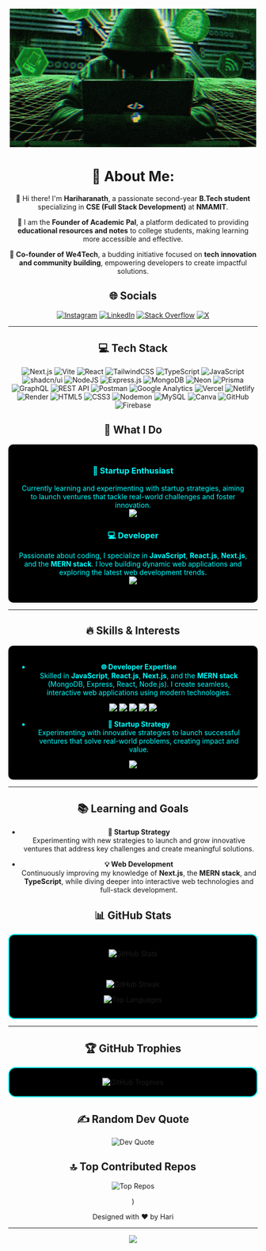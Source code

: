<div align="center">

![Hello](icegif-505.gif)

# 💫 About Me:

👋 Hi there! I'm **Hariharanath**, a passionate second-year **B.Tech student** specializing in **CSE (Full Stack Development)** at **NMAMIT**.  

🚀 I am the **Founder of Academic Pal**, a platform dedicated to providing **educational resources and notes** to college students, making learning more accessible and effective.  

🤝 **Co-founder of We4Tech**, a budding initiative focused on **tech innovation and community building**, empowering developers to create impactful solutions.  


## 🌐 Socials

[![Instagram](https://img.shields.io/badge/Instagram-000000?style=for-the-badge&logo=Instagram&logoColor=00FFFF)](https://instagram.com/Hari_hara_nath77) 
[![LinkedIn](https://img.shields.io/badge/LinkedIn-000000?style=for-the-badge&logo=linkedin&logoColor=00FFFF)](https://linkedin.com/in/Harihara-nath) 
[![Stack Overflow](https://img.shields.io/badge/StackOverflow-000000?style=for-the-badge&logo=stack-overflow&logoColor=00FFFF)](https://stackoverflow.com/users/HARIHARANATH) 
[![X](https://img.shields.io/badge/X-000000?style=for-the-badge&logo=X&logoColor=00FFFF)](https://x.com/@Hariharana70309) 

---

## 💻 Tech Stack

![Next.js](https://img.shields.io/badge/Next.js-000000?style=for-the-badge&logo=nextdotjs&logoColor=00FFFF)
![Vite](https://img.shields.io/badge/Vite-000000?style=for-the-badge&logo=vite&logoColor=00FFFF)
![React](https://img.shields.io/badge/React-000000?style=for-the-badge&logo=react&logoColor=00FFFF)
![TailwindCSS](https://img.shields.io/badge/TailwindCSS-000000?style=for-the-badge&logo=tailwind-css&logoColor=00FFFF)
![TypeScript](https://img.shields.io/badge/TypeScript-000000?style=for-the-badge&logo=typescript&logoColor=00FFFF)
![JavaScript](https://img.shields.io/badge/JavaScript-000000?style=for-the-badge&logo=javascript&logoColor=00FFFF)
![shadcn/ui](https://img.shields.io/badge/shadcn/ui-000000?style=for-the-badge&logo=radixui&logoColor=00FFFF)
![NodeJS](https://img.shields.io/badge/Node.js-000000?style=for-the-badge&logo=nodedotjs&logoColor=00FFFF)
![Express.js](https://img.shields.io/badge/Express.js-000000?style=for-the-badge&logo=express&logoColor=00FFFF)
![MongoDB](https://img.shields.io/badge/MongoDB-000000?style=for-the-badge&logo=mongodb&logoColor=00FFFF)
![Neon](https://img.shields.io/badge/NeonDB-000000?style=for-the-badge&logo=neon&logoColor=00FFFF)
![Prisma](https://img.shields.io/badge/Prisma-000000?style=for-the-badge&logo=prisma&logoColor=00FFFF)
![GraphQL](https://img.shields.io/badge/GraphQL-000000?style=for-the-badge&logo=graphql&logoColor=00FFFF)
![REST API](https://img.shields.io/badge/REST%20API-000000?style=for-the-badge&logo=fastapi&logoColor=00FFFF)
![Postman](https://img.shields.io/badge/Postman-000000?style=for-the-badge&logo=postman&logoColor=00FFFF)
![Google Analytics](https://img.shields.io/badge/Google%20Analytics-000000?style=for-the-badge&logo=googleanalytics&logoColor=00FFFF)
![Vercel](https://img.shields.io/badge/Vercel-000000?style=for-the-badge&logo=vercel&logoColor=00FFFF)
![Netlify](https://img.shields.io/badge/Netlify-000000?style=for-the-badge&logo=netlify&logoColor=00FFFF)
![Render](https://img.shields.io/badge/Render-000000?style=for-the-badge&logo=render&logoColor=00FFFF)
![HTML5](https://img.shields.io/badge/HTML5-000000?style=for-the-badge&logo=html5&logoColor=00FFFF)
![CSS3](https://img.shields.io/badge/CSS3-000000?style=for-the-badge&logo=css3&logoColor=00FFFF)
![Nodemon](https://img.shields.io/badge/Nodemon-000000?style=for-the-badge&logo=nodemon&logoColor=00FFFF)
![MySQL](https://img.shields.io/badge/MySQL-000000?style=for-the-badge&logo=mysql&logoColor=00FFFF)
![Canva](https://img.shields.io/badge/Canva-000000?style=for-the-badge&logo=Canva&logoColor=00FFFF)
![GitHub](https://img.shields.io/badge/GitHub-000000?style=for-the-badge&logo=github&logoColor=00FFFF)
![Firebase](https://img.shields.io/badge/Firebase-000000?style=for-the-badge&logo=firebase&logoColor=00FFFF)



## 🚀 What I Do

<div style="background-color:#000000; padding:20px; border-radius:10px; color:#00FFFF">

### 🌱 Startup Enthusiast  
Currently learning and experimenting with startup strategies, aiming to launch ventures that tackle real-world challenges and foster innovation.  
<img src="https://img.shields.io/badge/Startup%20Enthusiast-00FFFF?style=for-the-badge&logo=rocket&logoColor=black"/>

### 💻 Developer  
Passionate about coding, I specialize in **JavaScript**, **React.js**, **Next.js**, and the **MERN stack**. I love building dynamic web applications and exploring the latest web development trends.  
<img src="https://img.shields.io/badge/Developer-00FFFF?style=for-the-badge&logo=developer-mode&logoColor=black"/>

</div>

---

## 🔥 **Skills & Interests**

<div style="background-color:#000000; padding:20px; border-radius:10px; color:#00FFFF">

- **🌐 Developer Expertise**  
Skilled in **JavaScript**, **React.js**, **Next.js**, and the **MERN stack** (MongoDB, Express, React, Node.js). I create seamless, interactive web applications using modern technologies.  

<img src="https://img.shields.io/badge/JavaScript-000000?style=for-the-badge&logo=javascript&logoColor=00FFFF"/>
<img src="https://img.shields.io/badge/TypeScript-000000?style=for-the-badge&logo=typescript&logoColor=00FFFF"/>
<img src="https://img.shields.io/badge/React-000000?style=for-the-badge&logo=react&logoColor=00FFFF"/>
<img src="https://img.shields.io/badge/Next.js-000000?style=for-the-badge&logo=nextdotjs&logoColor=00FFFF"/>
<img src="https://img.shields.io/badge/MERN%20Stack-000000?style=for-the-badge&logo=code&logoColor=00FFFF"/>

- **🚀 Startup Strategy**  
Experimenting with innovative strategies to launch successful ventures that solve real-world problems, creating impact and value.  

<img src="https://img.shields.io/badge/Startup%20Strategy-000000?style=for-the-badge&logo=launchpad&logoColor=00FFFF"/>

</div>


---

## 📚 **Learning and Goals**

- **🚀 Startup Strategy**  
  Experimenting with new strategies to launch and grow innovative ventures that address key challenges and create meaningful solutions.
  
- **💡 Web Development**  
  Continuously improving my knowledge of **Next.js**, the **MERN stack**, and **TypeScript**, while diving deeper into interactive web technologies and full-stack development.

## 📊 GitHub Stats

<div align="center" style="background-color:#000000; padding: 15px; border: 2px solid #00FFFF; border-radius: 12px;">

  
![GitHub Stats](https://github-readme-stats.vercel.app/api?username=Hari-hara7&theme=dark&hide_border=false&include_all_commits=true&count_private=true&bg_color=000000&title_color=00FFFF&text_color=FFFFFF)

<br/>

![GitHub Streak](https://github-readme-streak-stats.herokuapp.com/?user=Hari-hara7&theme=dark&hide_border=false&background=000000&ring=00FFFF&fire=00FFFF&currStreakLabel=00FFFF)

![Top Languages](https://github-readme-stats.vercel.app/api/top-langs/?username=Hari-hara7&layout=compact&hide_border=false&include_all_commits=true&count_private=true&langs_count=6&bg_color=000000&title_color=00FFFF&text_color=FFFFFF)

</div>

---
## 🏆 GitHub Trophies

<div align="center" style="background-color:#000000; padding:20px; border: 2px solid #00FFFF; border-radius:15px;">

<img src="https://github-profile-trophy.vercel.app/?username=Hari-hara7&theme=radical&no-frame=false&no-bg=false&margin-w=4" alt="GitHub Trophies"/>

</div>



## ✍️ Random Dev Quote

![Dev Quote](https://quotes-github-readme.vercel.app/api?type=horizontal&theme=dark&bg_color=000000&text_color=00FFFF)


## 🔝 Top Contributed Repos

![Top Repos](https://github-contributor-stats.vercel.app/api?username=Hari-hara7&limit=5&theme=dark&combine_all_yearly_contributions=true&bg_color=000000&text_color=00FFFF)



)




<p align="center">Designed with ❤️ by Hari</p>

---
[![](https://visitcount.itsvg.in/api?id=Hari-hara7&icon=0&color=0)](https://visitcount.itsvg.in)

</div>
